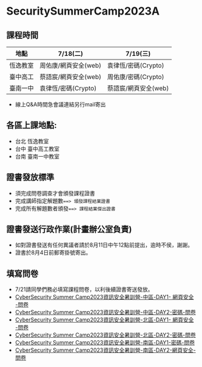 # SecuritySummerCamp2023A

## 課程時間

| 地點 | 7/18(二) | 7/19(三) |  
| ----- | ----- | ----- | 
| 恆逸教室 | 周佑康/網頁安全(web) | 袁律恆/密碼(Crypto) | 
| 臺中高工 | 蔡語宸/網頁安全(web) | 周佑康/密碼(Crypto) | 
| 臺南一中 | 袁律恆/密碼(Crypto) | 蔡語宸/網頁安全(web) | 

  - 線上Q&A時間急會議連結另行mail寄出

## 各區上課地點:
  - 台北 恆逸教室 
  - 台中 臺中高工教室 
  - 台南 臺南一中教室

## 證書發放標準
- 須完成問卷調查才會頒發課程證書
- 完成講師指定解題數`==> 頒發課程結業證書`
- 完成所有解題數者頒發`==> 課程結業傑出證書`

## 證書發送行政作業(計畫辦公室負責)
- 如對證書發送有任何異議者請於8月11日中午12點前提出，逾時不侯，謝謝。
- 證書於8月4日前郵寄掛號寄出。

## 填寫問卷
- 7/21請同學們務必填寫課程問卷，以利後續證書寄送發放。
- [CyberSecurity Summer Camp2023資訊安全暑訓營-中區-DAY1- 網頁安全 -問卷](https://docs.google.com/forms/d/e/1FAIpQLSdl947cx-gfHyhPKTXkq2sLKYTRhz5udw7qw_MLUioUuwuIGg/viewform?usp=sf_link)
- [CyberSecurity Summer Camp2023資訊安全暑訓營-中區-DAY2-密碼-問卷](https://docs.google.com/forms/d/e/1FAIpQLSeYnKoRf7MZq30e0ySafJVs_jk7hZ7xsSHwWgaiyynfzk-ytQ/viewform?usp=sf_link)
- [CyberSecurity Summer Camp2023資訊安全暑訓營-北區-DAY1- 網頁安全 -問卷](https://docs.google.com/forms/d/e/1FAIpQLSfJtW5B-SMa8WAM0VWalHbeEIvWyWovzKSKaS8uzLtGyQqx5g/viewform?usp=sf_link)
- [CyberSecurity Summer Camp2023資訊安全暑訓營-北區-DAY2-密碼-問卷](https://docs.google.com/forms/d/e/1FAIpQLSeYzexGeIx494G4NkOHxXqq3zIIBzaCwPisgRAB_rLcXi6kmg/viewform?usp=sf_link)
- [CyberSecurity Summer Camp2023資訊安全暑訓營-南區-DAY1-密碼-問卷](https://docs.google.com/forms/d/e/1FAIpQLSedqMMZAX5sc9dci0ntaGSSRpmBZx0g7X1yvzuZgNiDsRoCgQ/viewform?usp=sf_link)
- [CyberSecurity Summer Camp2023資訊安全暑訓營-南區-DAY2-網頁安全-問卷](https://docs.google.com/forms/d/e/1FAIpQLSc2G4EhngO1Nu6ejsM4-JnR4CNhWicWj14szjF4IF3_cogcBA/viewform?usp=sf_link)

